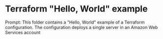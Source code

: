 # Terraform "Hello, World" example

Prompt: This folder contains a "Hello, World" example of a Terraform configuration. The configuration deploys a single server in an Amazon Web Services account
